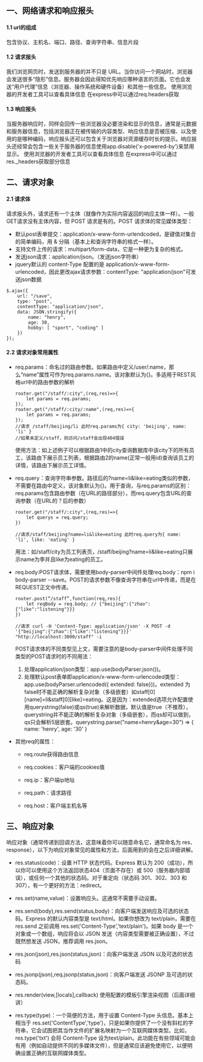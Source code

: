## 一、网络请求和响应报头

#### 1.1 url的组成   
包含协议、主机名、端口、路径、查询字符串、信息片段

#### 1.2 请求报头
我们浏览网页时，发送到服务器的并不只是 URL。当你访问一个网站时，浏览器会发送很多“隐形”信息。服务器会因此得知优先响应哪种语言的页面。它也会发送“用户代理”信息（浏览器、操作系统和硬件设备）和其他一些信息。
使用浏览器的开发者工具可以查看具体信息
在express中可以通过req.headers获取

#### 1.3 响应报头
当服务器响应时，同样会回传一些浏览器没必要渲染和显示的信息，通常是元数据和服务器信息，包括浏览器正在被传输的内容类型、响应信息是否被压缩、以及使用的是哪种编码，响应报头还可以包含关于浏览器对资源缓存时长的提示。响应报头还经常会包含一些关于服务器的信息使用app.disable('x-powered-by')来禁用显示。
使用浏览器的开发者工具可以查看具体信息
在express中可以通过res._headers获取部分信息

## 二、请求对象

#### 2.1 请求体
请求报头外，请求还有一个主体（就像作为实际内容返回的响应主体一样）。一般 GET请求没有主体内容，但 POST 请求是有的。POST 请求体的常见媒体类型：
    
- 默认post表单提交：application/x-www-form-urlendcoded，是键值对集合的简单编码，用 & 分隔（基本上和查询字符串的格式一样）。
- 支持文件上传的请求：multipart/form-data，它是一种更为复杂的格式。
- 发送json请求：application/json。（发送json字符串）
- jquery默认的 content-Type 配置的是 application/x-www-form-urlencoded，因此更改ajax请求参数：contentType: "application/json"可发送json数据

```
$.ajax({
    url: "/save",
    type: "post",
    contentType: "application/json",
    data: JSON.stringify({
        name: "henry",
        age: 30,
        hobby: [ "sport", "coding" ]
    })
});
```

#### 2.2 请求对象常用属性

- req.params：命名过的路由参数。如果路由中定义/user/:name，那么“name”属性可作为req.params.name。该对象默认为{}。多适用于REST风格url中的路由参数的解析

    ```
    router.get("/staff/:city",(req,res)=>{
        let params = req.params; 
    });
    router.get("/staff/:city/:name",(req,res)=>{
        let params = req.params; 
    });
    //请求 /staff/beijing/li 此时req.params为{ city: 'beijing', name: 'li' }
    //如果未定义/staff，则访问/staff会出现404错误
    ```
    使用方法：如上述例子可以根据路由1中的city查询数据库中该city下的所有员工，该路由下展示员工列表，根据路由2的name(正常一般用id)查询该员工的详情，该路由下展示员工详情。

- req.query：查询字符串参数。路径后的?name=li&like=eating类似的参数，不需要在路由中定义，该对象默认为{}。用于查询，与req.params的区别：req.params包含路由参数（在URL的路径部分），而req.query包含URL的查询参数（在URL的？后的参数）

    ```
    router.get("/staff/:city",(req,res)=>{
        let querys = req.query;
    })

    //请求/staff/beijing?name=li&like=eating 此时req.query为{ name: 'li', like: 'eating' }
    ```
    用法：如/staff/city为员工列表页，/staff/beijing?name=li&like=eating只展示name为李并且like为eating的员工。

- req.body:POST请求体，需要使用body-parser中间件处理req.body：npm i body-parser --save。POST的请求参数不像查询字符串在url中传递，而是在REQUEST正文中传递。

    ```
    router.post(“/staff”,function(req,res){
        let reqBody = req.body; // {"beijing":{"zhao":{"like":"listening"}}}
    })

    //请求 curl -H 'Content-Type: application/json' -X POST -d '{"beijing":{"zhao":{"like":"listening"}}}' "http://localhost:3000/staff" -i 

    ```

    POST请求体的不同类型见上文，需要注意的是body-parser中间件处理不同类型的POST请求时的不同用法：

    1. 处理application/json类型：app.use(bodyParser.json())。
    2. 处理默认post表单即application/x-www-form-urlencoded类型：app.use(bodyParser.urlencoded({ extended: false}))。extended 为false时不能正确的解析复杂对象（多级嵌套）如staff[0][name]=li&staff[0][like]=eating。这是因为：extended选项允许配置使用querystring(false)或qs(true)来解析数据，默认值是true（不推荐），querystring并不能正确的解析复杂对象（多级嵌套），而qs却可以做到，qs只会解析5层嵌套。querystring.parse("name=henry&age=30") => { name: 'henry', age: '30' }

- 其他req的属性：

    - req.route获得路由信息

    - req.cookies：客户端的cookies值

    - req.ip：客户端ip地址

    - req.path：请求路径

    - req.host：客户端主机名等


## 三、响应对象

响应对象（通常传递到回调方法，这意味着你可以随意命名它，通常命名为 res、response），以下为响应对象常见的属性和方法，后面用到的会在之后详细讲解。

- res.status(code)：设置 HTTP 状态代码。Express 默认为 200（成功），所以你可以使用这个方法返回状态404（页面不存在）或 500（服务器内部错误），或任何一个其他的状态码。对于重定向（状态码 301、302、303 和 307），有一个更好的方法：redirect。

- res.set(name,value)：设置响应头。这通常不需要手动设置。

- res.send(body),res.send(status,body)：向客户端发送响应及可选的状态码。Express 的默认内容类型是 text/html。如果你想改为 text/plain，需要在 res.send 之前调用 res.set('Content-Type','text/plain')。如果 body 是一个对象或一个数组，响应将会以 JSON 发送（内容类型需要被正确设置），不过既然想发送 JSON，推荐调用 res.json。

- res.json(json),res.json(status,json)：向客户端发送 JSON 以及可选的状态码

- res.jsonp(json),req.jsonp(status,json)：向客户端发送 JSONP 及可选的状态码。

- res.render(view,[locals],callback) 使用配置的模板引擎渲染视图（后面详细讲）

- res.type(type)：一个简便的方法，用于设置 Content-Type 头信息。基本上相当于 res.set('ContentType','type')，只是如果你提供了一个没有斜杠的字符串，它会试图把其当作文件的扩展名映射为一个互联网媒体类型。比如，res.type('txt') 会将 Content-Type 设为text/plain。此功能在有些领域可能会有用（例如自动提供不同的多媒体文件），但是通常应该避免使用它，以便明确设置正确的互联网媒体类型。
